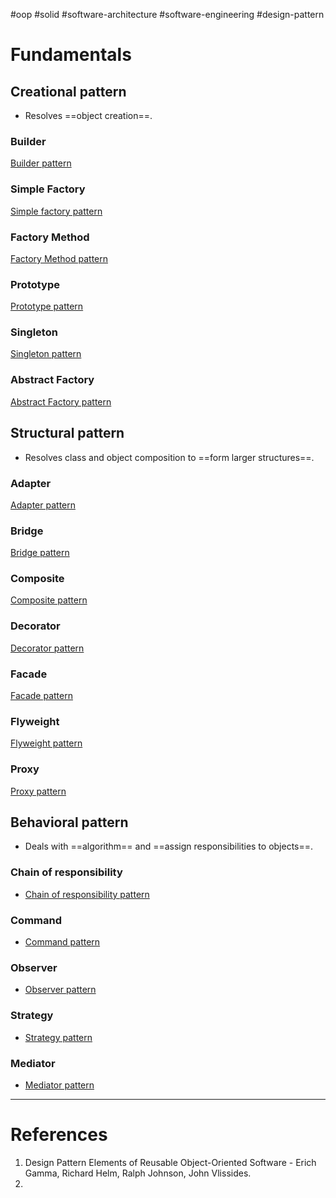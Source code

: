 #oop #solid #software-architecture #software-engineering #design-pattern 

# Fundamentals
## Creational pattern
- Resolves ==object creation==.
### Builder
[Builder pattern](Builder%20pattern.md)

### Simple Factory
[Simple factory pattern](Simple%20factory%20pattern.md)

### Factory Method
[Factory Method pattern](Factory%20Method%20pattern.md)

### Prototype
[Prototype pattern](Prototype%20pattern.md)

### Singleton
[Singleton pattern](Singleton%20pattern.md)

### Abstract Factory
[Abstract Factory pattern](Abstract%20Factory%20pattern.md)

## Structural pattern
- Resolves class and object composition to ==form larger structures==.
### Adapter
[Adapter pattern](Adapter%20pattern.md)

### Bridge
[Bridge pattern](Bridge%20pattern.md)

### Composite
[Composite pattern](Composite%20pattern.md)

### Decorator
[Decorator pattern](Decorator%20pattern.md)

### Facade
[Facade pattern](Facade%20pattern.md)

### Flyweight
[Flyweight pattern](Flyweight%20pattern.md)
### Proxy
[Proxy pattern](Proxy%20pattern.md)

## Behavioral pattern
- Deals with ==algorithm== and ==assign responsibilities to objects==.
### Chain of responsibility
- [Chain of responsibility pattern](Chain%20of%20responsibility%20pattern.md)
### Command
- [Command pattern](Command%20pattern.md)
### Observer
- [Observer pattern](Observer%20pattern.md)
### Strategy
- [Strategy pattern](Strategy%20pattern.md)
### Mediator
- [Mediator pattern](Mediator%20pattern.md)

---
# References
1. Design Pattern Elements of Reusable Object-Oriented Software - Erich Gamma, Richard Helm, Ralph Johnson, John Vlissides.
2. 







